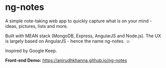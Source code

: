 # ng-notes
A simple note-taking web app to quickly capture what is on your mind - ideas, pictures, lists and more.

Built with MEAN stack (MongoDB, Express, AngularJS and Node.js). The UX is largely based on AngularJS - hence the name ng-notes. ☺

Inspired by Google Keep.

**Front-end Demo:** https://anirudhkhanna.github.io/ng-notes
